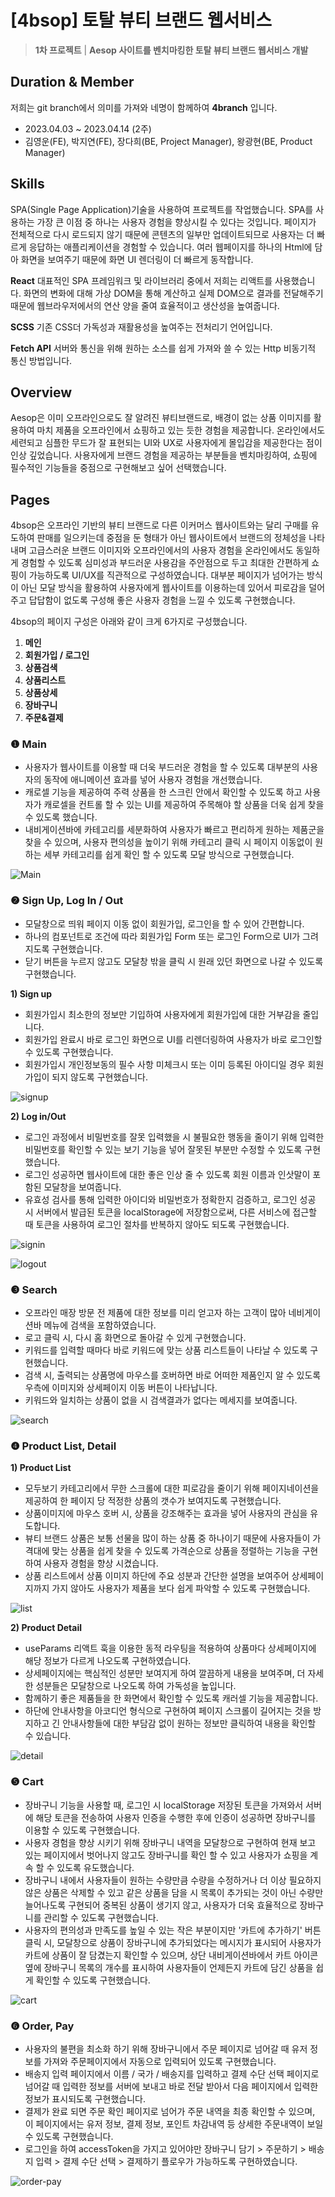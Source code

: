 # [4bsop] 토탈 뷰티 브랜드 웹서비스

> **1차 프로젝트** | **Aesop 사이트를 벤치마킹한 토탈 뷰티 브랜드 웹서비스 개발**
> 

## Duration & Member

저희는 git branch에서 의미를 가져와 네명이 함께하여 **4branch** 입니다.

- 2023.04.03 ~ 2023.04.14 (2주)
- 김영운(FE), 박지연(FE), 장다희(BE, Project Manager), 왕광현(BE, Product Manager)

## Skills
SPA(Single Page Application)기술을 사용하여 프로젝트를 작업했습니다.
SPA를 사용하는 가장 큰 이점 중 하나는 사용자 경험을 향상시킬 수 있다는 것입니다.
페이지가 전체적으로 다시 로드되지 않기 때문에 콘텐츠의 일부만 업데이트되므로 사용자는 더 빠르게 응답하는 애플리케이션을 경험할 수 있습니다.
여러 웹페이지를 하나의 Html에 담아 화면을 보여주기 때문에 화면 UI 렌더링이 더 빠르게 동작합니다.

**React**
대표적인 SPA 프레임워크 및 라이브러리 중에서 저희는 리액트를 사용했습니다.
화면의 변화에 대해 가상 DOM을 통해 계산하고 실제 DOM으로 결과를 전달해주기 때문에
웹브라우저에서의 연산 양을 줄여 효율적이고 생산성을 높여줍니다.

**SCSS**
기존 CSS더 가독성과 재활용성을 높여주는 전처리기 언어입니다.

**Fetch API**
서버와 통신을 위해 원하는 소스를 쉽게 가져와 쓸 수 있는 Http 비동기적 통신 방법입니다.


## Overview
Aesop은 이미 오프라인으로도 잘 알려진 뷰티브랜드로, 배경이 없는 상품 이미지를 활용하여 마치 제품을 오프라인에서 쇼핑하고 있는 듯한 경험을 제공합니다. 
온라인에서도 세련되고 심플한 무드가 잘 표현되는 UI와 UX로 사용자에게 몰입감을 제공한다는 점이 인상 깊었습니다. 
사용자에게 브랜드 경험을 제공하는 부분들을 벤치마킹하여, 쇼핑에 필수적인 기능들을 중점으로 구현해보고 싶어 선택했습니다.


## Pages
4bsop은 오프라인 기반의 뷰티 브랜드로 다른 이커머스 웹사이트와는 달리 구매를 유도하여 판매를 일으키는데 중점을 둔 형태가 아닌 웹사이트에서 브랜드의 정체성을 나타내며 고급스러운 브랜드 이미지와 오프라인에서의 사용자 경험을 온라인에서도 동일하게 경험할 수 있도록 심미성과 부드러운 사용감을 주안점으로 두고 최대한 간편하게 쇼핑이 가능하도록 UI/UX를 직관적으로 구성하였습니다. 대부분 페이지가 넘어가는 방식이 아닌 모달 방식을 활용하여 사용자에게 웹사이트를 이용하는데 있어서 피로감을 덜어주고 답답함이 없도록 구성해 좋은 사용자 경험을 느낄 수 있도록 구현했습니다.

4bsop의 페이지 구성은 아래와 같이 크게 6가지로 구성했습니다.

1. **메인** 
2. **회원가입 / 로그인**
3. **상품검색** 
4. **상품리스트**
5. **상품상세**
6. **장바구니**
7. **주문&결제**



### ❶ Main

- 사용자가 웹사이트를 이용할 때 더욱 부드러운 경험을 할 수 있도록 대부분의 사용자의 동작에 애니메이션 효과를 넣어 사용자 경험을 개선했습니다.
- 캐로셀 기능을 제공하여 주력 상품을 한 스크린 안에서 확인할 수 있도록 하고 사용자가 캐로셀을 컨트롤 할 수 있는 UI를 제공하여 주목해야 할 상품을 더욱 쉽게 찾을 수 있도록 했습니다.
- 내비게이션바에 카테고리를 세분화하여 사용자가 빠르고 편리하게 원하는 제품군을 찾을 수 있으며, 사용자 편의성을 높이기 위해 카테고리 클릭 시 페이지 이동없이 원하는 세부 카테고리를 쉽게 확인 할 수 있도록 모달 방식으로 구현했습니다.

![Main](https://user-images.githubusercontent.com/124162355/232384363-efaefc32-6e11-4fb4-910c-5141d0147730.gif)



### ❷ Sign Up, Log In / Out

- 모달창으로 띄워 페이지 이동 없이 회원가입, 로그인을 할 수 있어 간편합니다.
- 하나의 컴포넌트로 조건에 따라 회원가입 Form 또는 로그인 Form으로 UI가 그려지도록 구현했습니다.
- 닫기 버튼을 누르지 않고도 모달창 밖을 클릭 시 원래 있던 화면으로 나갈 수 있도록 구현했습니다.

**1) Sign up**

- 회원가입시 최소한의 정보만 기입하여 사용자에게 회원가입에 대한 거부감을 줄입니다.
- 회원가입 완료시 바로 로그인 화면으로 UI를 리렌더링하여 사용자가 바로 로그인할 수 있도록 구현했습니다.
- 회원가입시 개인정보동의 필수 사항 미체크시 또는 이미 등록된 아이디일 경우 회원가입이 되지 않도록 구현했습니다.

![signup](https://user-images.githubusercontent.com/124162355/232261372-fb3a5480-5bc3-4b73-b674-bfd9e9042c3c.gif)


**2) Log in/Out**

- 로그인 과정에서 비밀번호를 잘못 입력했을 시 불필요한 행동을 줄이기 위해 입력한 비밀번호를 확인할 수 있는 보기 기능을 넣어 잘못된 부분만 수정할 수 있도록 구현했습니다.
- 로그인 성공하면 웹사이트에 대한 좋은 인상 줄 수 있도록 회원 이름과 인삿말이 포함된 모달창을 보여줍니다.
- 유효성 검사를 통해 입력한 아이디와 비밀번호가 정확한지 검증하고, 로그인 성공 시 서버에서 발급된 토큰을 localStorage에 저장함으로써, 다른 서비스에 접근할 때 토큰을 사용하여 로그인 절차를 반복하지 않아도 되도록 구현했습니다.

![signin](https://user-images.githubusercontent.com/124162355/232383753-f1813a20-ceb9-4521-89f2-a77fe51d5096.gif)

![logout](https://user-images.githubusercontent.com/124162355/232384482-64a06326-dcc0-435f-8d73-7018fb651a1d.gif)



### ❸ Search

- 오프라인 매장 방문 전 제품에 대한 정보를 미리 얻고자 하는 고객이 많아 네비게이션바 메뉴에 검색을 포함하였습니다.
- 로고 클릭 시, 다시 홈 화면으로 돌아갈 수 있게 구현했습니다.
- 키워드를 입력할 때마다 바로 키워드에 맞는 상품 리스트들이 나타날 수 있도록 구현했습니다.
- 검색 시, 출력되는 상품명에 마우스를 호버하면 바로 어떠한 제품인지 알 수 있도록 우측에 이미지와 상세페이지 이동 버튼이 나타납니다.
- 키워드와 일치하는 상품이 없을 시 검색결과가 없다는 메세지를 보여줍니다.

![search](https://user-images.githubusercontent.com/124162355/232383881-18c66092-2186-4793-9496-390931b346e3.gif)



### ❹ Product List, Detail

**1) Product List**

- 모두보기 카테고리에서 무한 스크롤에 대한 피로감을 줄이기 위해 페이지네이션을 제공하여 한 페이지 당 적정한 상품의 갯수가 보여지도록 구현했습니다.
- 상품이미지에 마우스 호버 시, 상품을 강조해주는 효과을 넣어 사용자의 관심을 유도합니다.
- 뷰티 브랜드 상품은 보통 선물을 많이 하는 상품 중 하나이기 때문에 사용자들이 가격대에 맞는 상품을 쉽게 찾을 수 있도록 가격순으로 상품을 정렬하는 기능을 구현하여 사용자 경험을 향상 시켰습니다.
- 상품 리스트에서 상품 이미지 하단에 주요 성분과 간단한 설명을 보여주어 상세페이지까지 가지 않아도 사용자가 제품을 보다 쉽게 파악할 수 있도록 구현했습니다.

![list](https://user-images.githubusercontent.com/124162355/232386671-1d8e6345-3d28-48c8-bc05-94febb928805.gif)


**2) Product Detail**

- useParams 리액트 훅을 이용한 동적 라우팅을 적용하여 상품마다 상세페이지에 해당 정보가 다르게 나오도록 구현하였습니다.
- 상세페이지에는 핵심적인 성분만 보여지게 하여 깔끔하게 내용을 보여주며, 더 자세한 성분들은 모달창으로 나오도록 하여 가독성을 높입니다.
- 함께하기 좋은 제품들을 한 화면에서 확인할 수 있도록 캐러셀 기능을 제공합니다.
- 하단에 안내사항을 아코디언 형식으로 구현하여 페이지 스크롤이 길어지는 것을 방지하고 긴 안내사항들에 대한 부담감 없이 원하는 정보만 클릭하여 내용을 확인할 수 있습니다.

![detail](https://user-images.githubusercontent.com/124162355/232261741-c927b842-18c6-4e86-b211-d2341b548471.gif)



### ❺ Cart

- 장바구니 기능을 사용할 때, 로그인 시 localStorage 저장된 토큰을 가져와서 서버에 해당 토큰을 전송하여 사용자 인증을 수행한 후에 인증이 성공하면 장바구니를 이용할 수 있도록 구현했습니다.
- 사용자 경험을 향상 시키기 위해 장바구니 내역을 모달창으로 구현하여 현재 보고 있는 페이지에서 벗어나지 않고도 장바구니를 확인 할 수 있고 사용자가 쇼핑을 계속 할 수 있도록 유도했습니다.
- 장바구니 내에서 사용자들이 원하는 수량만큼 수량을 수정하거나 더 이상 필요하지 않은 상품은 삭제할 수 있고 같은 상품을 담을 시 목록이 추가되는 것이 아닌 수량만 늘어나도록 구현되어 중복된 상품이 생기지 않고, 사용자가 더욱 효율적으로 장바구니를 관리할 수 있도록 구현했습니다.
- 사용자의 편의성과 만족도를 높일 수 있는 작은 부분이지만 '카트에 추가하기' 버튼 클릭 시, 모달창으로 상품이 장바구니에 추가되었다는 메시지가 표시되어 사용자가 카트에 상품이 잘 담겼는지 확인할 수 있으며, 상단 내비게이션바에서 카트 아이콘 옆에 장바구니 목록의 개수를 표시하여 사용자들이 언제든지 카트에 담긴 상품을 쉽게 확인할 수 있도록 구현했습니다.

![cart](https://user-images.githubusercontent.com/124162355/232394175-fbe6a4ec-8993-46df-9690-fc6edf510388.gif)



### ❻ Order, Pay

- 사용자의 불편을 최소화 하기 위해 장바구니에서 주문 페이지로 넘어갈 때 유저 정보를 가져와 주문페이지에서 자동으로 입력되어 있도록 구현했습니다.
- 배송지 입력 페이지에서 이름 / 국가 / 배송지를 입력하고 결제 수단 선택 페이지로 넘어갈 때 입력한 정보를 서버에 보내고 바로 전달 받아서 다음 페이지에서 입력한 정보가 표시되도록 구현했습니다.
- 결제가 완료 되면 주문 확인 페이지로 넘어가 주문 내역을 최종 확인할 수 있으며, 이 페이지에서는 유저 정보, 결제 정보, 포인트 차감내역 등 상세한 주문내역이 보일 수 있도록 구현했습니다.
- 로그인을 하여 accessToken을 가지고 있어야만 장바구니 담기 > 주문하기 > 배송지 입력 > 결제 수단 선택 > 결제하기 플로우가 가능하도록 구현하였습니다.

![order-pay](https://user-images.githubusercontent.com/124162355/232402194-fecaa037-0dab-4e18-8b5f-f699a2447b3b.gif)

